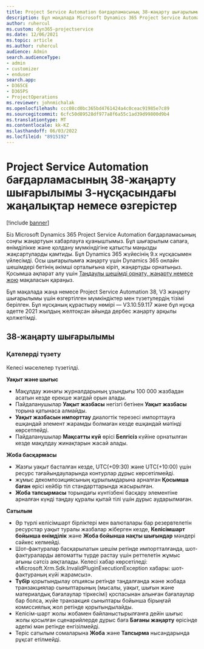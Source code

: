 ```yaml
---
title: Project Service Automation бағдарламасының 38-жаңарту шығарылымы 3-нұсқасындағы жаңалықтар немесе өзгерістер
description: Бұл мақалада Microsoft Dynamics 365 Project Service Automation 38, V3 жаңарту шығарылымындағы қолжетімді мүмкіндіктер мен түзетулердің тізімі берілген.
author: ruhercul
ms.custom: dyn365-projectservice
ms.date: 12/06/2021
ms.topic: article
ms.author: ruhercul
audience: Admin
search.audienceType:
- admin
- customizer
- enduser
search.app:
- D365CE
- D365PS
- ProjectOperations
ms.reviewer: johnmichalak
ms.openlocfilehash: ccc08cd0bc365bd4761424a4c0ceac91985e7c89
ms.sourcegitcommit: 6cfc50d89528df977a8f6a55c1ad39d99800d9b4
ms.translationtype: MT
ms.contentlocale: kk-KZ
ms.lasthandoff: 06/03/2022
ms.locfileid: "8915192"
---
```

# <a name="whats-new-or-changed-in-project-service-automation-update-release-38-v3"></a>Project Service Automation бағдарламасының 38-жаңарту шығарылымы 3-нұсқасындағы жаңалықтар немесе өзгерістер

[!include [banner](../includes/psa-now-project-operations.md)]

Біз Microsoft Dynamics 365 Project Service Automation бағдарламасының соңғы жаңартуын хабарлауға қуаныштымыз. Бұл шығарылым сапаға, өнімділікке және қолдану мүмкіндігіне қатысты маңызды жақсартуларды қамтиды. Бұл Dynamics 365 жүйесінің 9.x нұсқасымен үйлесімді. Осы шығарылымға жаңарту үшін Dynamics 365 онлайн шешімдері бетінің әкімші орталығына кіріп, жаңартуды орнатыңыз. Қосымша ақпарат алу үшін [Таңдаулы шешімді орнату, жаңарту немесе жою](/power-platform/admin/install-remove-preferred-solution) мақаласын қараңыз.

Бұл мақалада жаңа немесе Project Service Automation 38, V3 жаңарту шығарылымы үшін өзгертілген мүмкіндіктер мен түзетулердің тізімі берілген. Бұл нұсқаның құрастыру нөмірі — V3.10.59.117 және бұл нұсқа әдетте 2021 жылдың желтоқсан айында дербес жаңарту арқылы қолжетімді.

## <a name="update-release-38"></a>38-жаңарту шығарылымы

### <a name="bug-fixes"></a>Қателерді түзету

Келесі мәселелер түзетілді.

**Уақыт және шығыс**

- Мақұлдау жинағы журналдарының ұзындығы 100 000 жазбадан асатын кезде ерекше жағдай орын алады.
- Пайдаланушылар **Уақыт жазбасы** негізгі бетінен **Уақыт жазбасы** торына қатынаса алмайды.
- **Уақыт жазбасын импорттау** диалогтік терезесі импорттауға ешқандай элемент жарамды болмаған кезде ешқандай мәтінді көрсетпейді.
- Пайдаланушылар **Мақсатты күй** өрісі **Белгісіз** күйіне орнатылған кезде мақұлдау жинақтарын жасай алады.

**Жоба басқармасы**

- Жазғы уақыт басталған кезде, UTC(+09:30) және UTC(+10:00) үшін ресурс тағайындауларында контурлар дұрыс көрсетілмейді.
- жұмыс декомпозициясының құрылымдарына арналған **Қосымша баған** өрісі кейбір тіл стандарттарында жасырылған.
- **Жоба тапсырмасы** торындағы күнтізбені басқару элементіне арналған күнді таңдау құралы қытай тілі үшін дұрыс аударылмаған.

**Сатылым**

- Әр түрлі келісімшарт бірліктері мен валюталары бар резервтелетін ресурстар уақыт туралы жазбалар жіберген кезде, **Келісімшарт бойынша өнімділік** және **Жоба бойынша нақты шығындар** мәндері сәйкес келмейді.
- Шот-фактуралар басқарылатын шешім ретінде импортталғанда, шот-фактураларды автоматты түрде растау үшін реттелетін жұмыс ағыны сәтсіз аяқталады. Келесі хабар көрсетіледі: «Microsoft.Xrm.Sdk.InvalidPluginExecutionException хабары: шот-фактураның күйі жарамсыз».
- **Түбір** қорытындылау опциясы ретінде таңдалғанда және жобада транзакциялар сыныптарының (мысалы, уақыт, шығын және материалдық бағалаулар тіркесімі) қоспасынан алынған бағалаулар бар болса, жүйе транзакция сыныптары бойынша бірыңғай комиссиялық жол ретінде қорытындылайды.
- Келісім-шарт жолы жобамен байланыстырылғанға дейін шығыс жолы қосылған сценарийлерде дұрыс баға **Бағаны жаңарту** өрісінде әдепкі мән ретінде енгізілмейді.
- Теріс сатылым сомаларына **Жоба** және **Тапсырма** нысандарында рұқсат етілмейді.
